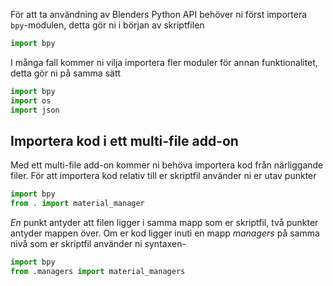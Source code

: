För att ta användning av Blenders Python API behöver ni först importera `bpy`-modulen, detta gör ni i början av skriptfilen
```python
import bpy
```
I många fall kommer ni vilja importera fler moduler för annan funktionalitet, detta gör ni på samma sätt
```python
import bpy
import os
import json
```
## Importera kod i ett multi-file add-on
Med ett multi-file add-on kommer ni behöva importera kod från närliggande filer. För att importera kod relativ till er skriptfil använder ni er utav punkter
```python
import bpy
from . import material_manager
```
*En* punkt antyder att filen ligger i samma mapp som er skriptfil, två punkter antyder mappen över.
Om er kod ligger inuti en mapp *managers* på samma nivå som er skriptfil använder ni syntaxen-
```python
import bpy
from .managers import material_managers
```
